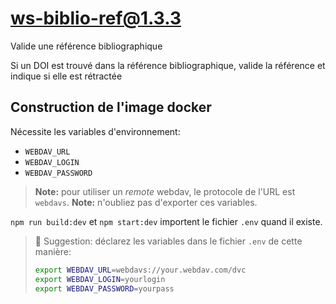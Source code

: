 # ws-biblio-ref@1.3.3

Valide une référence bibliographique

Si un DOI est trouvé dans la référence bibliographique, valide la référence et indique si elle est rétractée

## Construction de l'image docker

Nécessite les variables d'environnement:

- `WEBDAV_URL`
- `WEBDAV_LOGIN`
- `WEBDAV_PASSWORD`

> **Note:** pour utiliser un *remote* webdav, le protocole de l'URL est `webdavs`.
> **Note:** n'oubliez pas d'exporter ces variables.

`npm run build:dev` et `npm start:dev` importent le fichier `.env` quand il existe.

> 📗 Suggestion: déclarez les variables dans le fichier `.env` de cette manière:
>
> ```bash
> export WEBDAV_URL=webdavs://your.webdav.com/dvc
> export WEBDAV_LOGIN=yourlogin
> export WEBDAV_PASSWORD=yourpass
> ```
